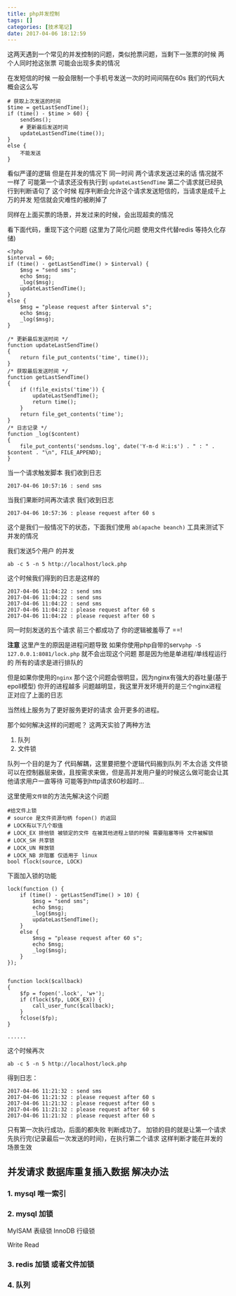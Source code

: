 ```yaml
---
title: php并发控制
tags: []
categories: [技术笔记]
date: 2017-04-06 18:12:59
---
```

这两天遇到一个常见的并发控制的问题，类似抢票问题，当剩下一张票的时候 两个人同时抢这张票 可能会出现多卖的情况
<!-- more -->
在发短信的时候 一般会限制一个手机号发送一次的时间间隔在60s
我们的代码大概会这么写
```
# 获取上次发送的时间
$time = getLastSendTime();
if (time() - $time > 60) {
    sendSms();
    # 更新最后发送时间
    updateLastSendTime(time());
}
else {
    不能发送
}
```
看似严谨的逻辑 但是在并发的情况下 同一时间 两个请求发送过来的话 情况就不一样了
可能第一个请求还没有执行到 `updateLastSendTime` 第二个请求就已经执行到判断语句了
这个时候 程序判断会允许这个请求发送短信的，当请求是成千上万的并发 短信就会灾难性的被刷掉了

同样在上面买票的场景，并发过来的时候，会出现超卖的情况

看下面代码，重现下这个问题 (这里为了简化问题 使用文件代替redis 等持久化存储)
```
<?php
$interval = 60;
if (time() - getLastSendTime() > $interval) {
    $msg = "send sms";
    echo $msg;
    _log($msg);
    updateLastSendTime();
}
else {
    $msg = "please request after $interval s";
    echo $msg;
    _log($msg);
}

/* 更新最后发送时间 */
function updateLastSendTime()
{
    return file_put_contents('time', time());
}
/* 获取最后发送时间 */
function getLastSendTime()
{
    if (!file_exists('time')) {
        updateLastSendTime();
        return time();
    }
    return file_get_contents('time');
}
/* 日志记录 */
function _log($content)
{
    file_put_contents('sendsms.log', date('Y-m-d H:i:s') . " : " . $content . "\n", FILE_APPEND);
}
```

当一个请求触发脚本 我们收到日志
```
2017-04-06 10:57:16 : send sms
```

当我们果断时间再次请求 我们收到日志
```
2017-04-06 10:57:36 : please request after 60 s
```

这个是我们一般情况下的状态，下面我们使用 `ab(apache beanch)` 工具来测试下并发的情况

我们发送5个用户 的并发
```
ab -c 5 -n 5 http://localhost/lock.php
```

这个时候我们得到的日志是这样的
```
2017-04-06 11:04:22 : send sms
2017-04-06 11:04:22 : send sms
2017-04-06 11:04:22 : send sms
2017-04-06 11:04:22 : please request after 60 s
2017-04-06 11:04:22 : please request after 60 s
```

同一时刻发送的五个请求 前三个都成功了 你的逻辑被羞辱了 ==!

**注意** 这里产生的原因是进程问题导致
如果你使用php自带的serv`php -S 127.0.0.1:8081/lock.php` 就不会出现这个问题 
那是因为他是单进程/单线程运行的 所有的请求是进行排队的

但是如果你使用的`nginx` 那个这个问题会很明显，因为nginx有强大的吞吐量(基于epoll模型)
你开的进程越多 问题越明显，我这里开发环境开的是三个nginx进程 正对应了上面的日志

当然线上服务为了更好服务更好的请求 会开更多的进程。


那个如何解决这样的问题呢？
这两天实验了两种方法
1. 队列
2. 文件锁

队列一个目的是为了 代码解耦，这里要把整个逻辑代码搬到队列 不太合适
文件锁可以在控制器层来做，且按需求来做，但是高并发用户量的时候这么做可能会让其他请求用户一直等待
可能等到http请求60秒超时...

这里使用`文件锁`的方法先解决这个问题

```
#给文件上锁
# source 是文件资源句柄 fopen() 的返回
# LOCK有以下几个取值
# LOCK_EX 排他锁 被锁定的文件 在被其他进程上锁的时候 需要阻塞等待 文件被解锁
# LOCK_SH 共享锁
# LOCK_UN 释放锁
# LOCK_NB 非阻塞 仅适用于 linux
bool flock(source, LOCK)
```

下面加入锁的功能

```
lock(function () {
    if (time() - getLastSendTime() > 10) {
        $msg = "send sms";
        echo $msg;
        _log($msg);
        updateLastSendTime();
    }
    else {
        $msg = "please request after 60 s";
        echo $msg;
        _log($msg);
    }
});


function lock($callback)
{
    $fp = fopen('.lock', 'w+');
    if (flock($fp, LOCK_EX)) {
        call_user_func($callback);
    }
    fclose($fp);
}

......
```

这个时候再次 
```
ab -c 5 -n 5 http://localhost/lock.php
```

得到日志：
```
2017-04-06 11:21:32 : send sms
2017-04-06 11:21:32 : please request after 60 s
2017-04-06 11:21:32 : please request after 60 s
2017-04-06 11:21:32 : please request after 60 s
2017-04-06 11:21:32 : please request after 60 s
```

只有第一次执行成功，后面的都失败 判断成功了。
加锁的目的就是让第一个请求先执行完(记录最后一次发送的时间)，在执行第二个请求
这样判断才能在并发的场景生效



## 并发请求 数据库重复插入数据 解决办法
### 1. mysql 唯一索引
### 2. mysql 加锁
MyISAM 表级锁
InnoDB 行级锁

Write 
Read
### 3. redis 加锁 或者文件加锁
### 4. 队列
